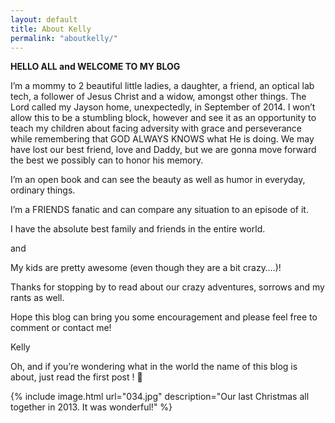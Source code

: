 ```yaml
---
layout: default
title: About Kelly 
permalink: "aboutkelly/"
---
```


**HELLO ALL and WELCOME TO MY BLOG**

I’m a mommy to 2 beautiful little ladies, a daughter, a friend, an optical lab tech, a follower of Jesus Christ and a widow, amongst other things. The Lord called my Jayson home, unexpectedly, in September of 2014. I won’t allow this to be a stumbling block, however and see it as an opportunity to teach my children about facing adversity with grace and perseverance while remembering that GOD ALWAYS KNOWS what He is doing. We may have lost our best friend, love and Daddy, but we are gonna move forward the best we possibly can to honor his memory.

I’m an open book and can see the beauty as well as humor in everyday, ordinary things.

I’m a FRIENDS fanatic and can compare any situation to an episode of it.

I have the absolute best family and friends in the entire world.

and

My kids are pretty awesome (even though they are a bit crazy….)!

Thanks for stopping by to read about our crazy adventures, sorrows and my rants as well.

Hope this blog can bring you some encouragement and please feel free to comment or contact me!

Kelly

Oh, and if you’re wondering what in the world the name of this blog is about, just read the first post ! 🙂

{% include image.html url="034.jpg" description="Our last Christmas all together in 2013. It was wonderful!" %}
